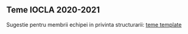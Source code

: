 ## Teme IOCLA 2020-2021
Sugestie pentru membrii echipei in privinta structurarii:
[teme template](https://github.com/albisorua/iocla-public/tree/master/teme)
